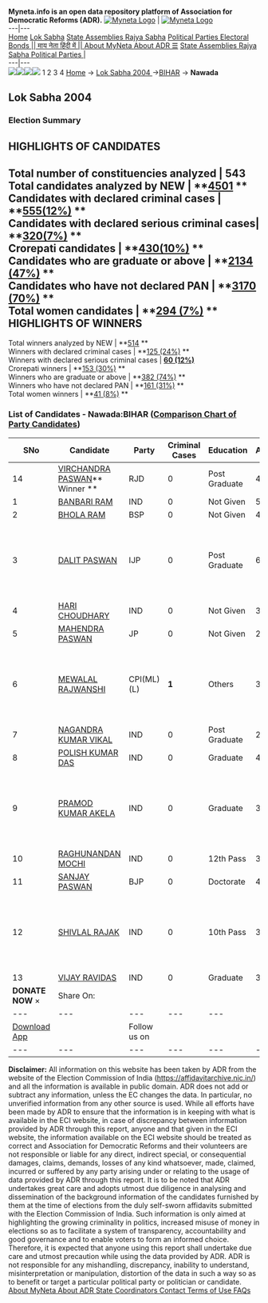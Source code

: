 **Myneta.info is an open data repository platform of Association for Democratic Reforms (ADR).**
[![Myneta Logo](https://www.myneta.info/lib/img/myneta-logo.png)](https://www.myneta.info/) | [![Myneta Logo](https://www.myneta.info/lib/img/adr-logo.png)](https://adrindia.org)  
---|---  
[Home](https://www.myneta.info/) [Lok Sabha](https://www.myneta.info/#ls "Lok Sabha") [ State Assemblies ](https://www.myneta.info/#sa "State Assemblies") [Rajya Sabha](https://www.myneta.info/#rs "Rajya Sabha") [Political Parties ](https://www.myneta.info/party "Political Parties") [ Electoral Bonds ](https://www.myneta.info/electoral_bonds "Electoral Bonds") [ || माय नेता हिंदी में || ](https://translate.google.co.in/translate?prev=hp&hl=en&js=y&u=www.myneta.info&sl=en&tl=hi&history_state0=) [ About MyNeta ](https://adrindia.org/content/about-myneta) [ About ADR ](https://adrindia.org/about-adr/who-we-are) [☰](javascript:void\(0\))
[ State Assemblies ](https://www.myneta.info/#sa "State Assemblies") [ Rajya Sabha ](https://www.myneta.info/#rs "Rajya Sabha") [ Political Parties ](https://www.myneta.info/party "Political Parties")
|   
---|---  
![](https://www.myneta.info/lib/img/banner/banner-1.png)![](https://www.myneta.info/lib/img/banner/banner-2.png)![](https://www.myneta.info/lib/img/banner/banner-3.png)![](https://www.myneta.info/lib/img/banner/banner-4.png)
1  2  3  4 
[Home](https://www.myneta.info/) → [Lok Sabha 2004 ](https://www.myneta.info/loksabha2004/)→[BIHAR](https://www.myneta.info/loksabha2004/index.php?action=show_constituencies&state_id=4) → **Nawada**
### 
## Lok Sabha 2004 
###  Election Summary 
HIGHLIGHTS OF CANDIDATES  
---  
Total number of constituencies analyzed |  543   
Total candidates analyzed by NEW | **[4501](https://www.myneta.info/loksabha2004/index.php?action=summary&subAction=candidates_analyzed&sort=candidate#summary) **  
Candidates with declared criminal cases | **[555(12%)](https://www.myneta.info/loksabha2004/index.php?action=summary&subAction=crime&sort=candidate#summary) **  
Candidates with declared serious criminal cases| **[320(7%)](https://www.myneta.info/loksabha2004/index.php?action=summary&subAction=serious_crime&sort=candidate#summary) **  
Crorepati candidates | **[430(10%)](https://www.myneta.info/loksabha2004/index.php?action=summary&subAction=crorepati&sort=candidate#summary) **  
Candidates who are graduate or above | **[2134 (47%)](https://www.myneta.info/loksabha2004/index.php?action=summary&subAction=education&sort=candidate#summary) **  
Candidates who have not declared PAN | **[3170 (70%)](https://www.myneta.info/loksabha2004/index.php?action=summary&subAction=without_pan&sort=candidate#summary) **  
Total women candidates | **[294 (7%)](https://www.myneta.info/loksabha2004/index.php?action=summary&subAction=women_candidate&sort=candidate#summary) **  
HIGHLIGHTS OF WINNERS  
---  
Total winners analyzed by NEW | **[514](https://www.myneta.info/loksabha2004/index.php?action=summary&subAction=winner_analyzed&sort=candidate#summary) **  
Winners with declared criminal cases | **[125 (24%)](https://www.myneta.info/loksabha2004/index.php?action=summary&subAction=winner_crime&sort=candidate#summary) **  
Winners with declared serious criminal cases | **[60 (12%)](https://www.myneta.info/loksabha2004/index.php?action=summary&subAction=winner_serious_crime&sort=candidate#summary)**  
Crorepati winners | **[153 (30%)](https://www.myneta.info/loksabha2004/index.php?action=summary&subAction=winner_crorepati&sort=candidate#summary) **  
Winners who are graduate or above | **[382 (74%)](https://www.myneta.info/loksabha2004/index.php?action=summary&subAction=winner_education&sort=candidate#summary) **  
Winners who have not declared PAN | **[161 (31%)](https://www.myneta.info/loksabha2004/index.php?action=summary&subAction=winner_without_pan&sort=candidate#summary) **  
Total women winners | **[41 (8%)](https://www.myneta.info/loksabha2004/index.php?action=summary&subAction=winner_women&sort=candidate#summary) **  
### List of Candidates - Nawada:BIHAR ([Comparison Chart of Party Candidates](https://www.myneta.info/loksabha2004/comparisonchart.php?constituency_id=98))
SNo | Candidate| Party| Criminal Cases| Education| Age| Total Assets| Liabilities  
---|---|---|---|---|---|---|---  
14  | [VIRCHANDRA PASWAN](https://www.myneta.info/loksabha2004/candidate.php?candidate_id=741)** Winner ** | RJD | 0 | Post Graduate| 41 | Rs 17,97,522 ~ 17 Lacs+ | Rs 1,35,728 ~ 1 Lacs+  
1  | [BANBARI RAM](https://www.myneta.info/loksabha2004/candidate.php?candidate_id=743) | IND | 0 | Not Given| 54 | Nil | Rs 0 ~   
2  | [BHOLA RAM](https://www.myneta.info/loksabha2004/candidate.php?candidate_id=744) | BSP | 0 | Not Given| 44 | Rs 45,000 ~ 45 Thou+ | Rs 0 ~   
3  | [DALIT PASWAN](https://www.myneta.info/loksabha2004/candidate.php?candidate_id=745) | IJP | 0 | Post Graduate| 61 | ![](https://myneta.info/image_v2.php?myneta_folder=loksabha2004&candidate_id=745&col=ta) | ![](https://myneta.info/image_v2.php?myneta_folder=loksabha2004&candidate_id=745&col=lia)  
4  | [HARI CHOUDHARY](https://www.myneta.info/loksabha2004/candidate.php?candidate_id=747) | IND | 0 | Not Given| 34 | Rs 35,200 ~ 35 Thou+ | Rs 0 ~   
5  | [MAHENDRA PASWAN](https://www.myneta.info/loksabha2004/candidate.php?candidate_id=751) | JP | 0 | Not Given| 26 | Nil | Rs 0 ~   
6  | [MEWALAL RAJWANSHI](https://www.myneta.info/loksabha2004/candidate.php?candidate_id=746) | CPI(ML)(L) | **1** | Others| 37 | ![](https://myneta.info/image_v2.php?myneta_folder=loksabha2004&candidate_id=746&col=ta) | ![](https://myneta.info/image_v2.php?myneta_folder=loksabha2004&candidate_id=746&col=lia)  
7  | [NAGANDRA KUMAR VIKAL](https://www.myneta.info/loksabha2004/candidate.php?candidate_id=753) | IND | 0 | Post Graduate| 29 | Rs 4,13,000 ~ 4 Lacs+ | Rs 0 ~   
8  | [POLISH KUMAR DAS](https://www.myneta.info/loksabha2004/candidate.php?candidate_id=754) | IND | 0 | Graduate| 47 | Nil | Rs 0 ~   
9  | [PRAMOD KUMAR AKELA](https://www.myneta.info/loksabha2004/candidate.php?candidate_id=748) | IND | 0 | Graduate| 33 | ![](https://myneta.info/image_v2.php?myneta_folder=loksabha2004&candidate_id=748&col=ta) | ![](https://myneta.info/image_v2.php?myneta_folder=loksabha2004&candidate_id=748&col=lia)  
10  | [RAGHUNANDAN MOCHI](https://www.myneta.info/loksabha2004/candidate.php?candidate_id=752) | IND | 0 | 12th Pass| 39 | Rs 48,400 ~ 48 Thou+ | Rs 0 ~   
11  | [SANJAY PASWAN](https://www.myneta.info/loksabha2004/candidate.php?candidate_id=742) | BJP | 0 | Doctorate| 43 | Rs 34,01,950 ~ 34 Lacs+ | Rs 50,000 ~ 50 Thou+  
12  | [SHIVLAL RAJAK](https://www.myneta.info/loksabha2004/candidate.php?candidate_id=750) | IND | 0 | 10th Pass| 39 | ![](https://myneta.info/image_v2.php?myneta_folder=loksabha2004&candidate_id=750&col=ta) | ![](https://myneta.info/image_v2.php?myneta_folder=loksabha2004&candidate_id=750&col=lia)  
13  | [VIJAY RAVIDAS](https://www.myneta.info/loksabha2004/candidate.php?candidate_id=749) | IND | 0 | Graduate| 34 | Rs 79,200 ~ 79 Thou+ | Rs 0 ~   
|  **DONATE NOW** × |  Share On:  | [](https://api.whatsapp.com/send?text=https%3A%2F%2Fmyneta.info%2Fpunjab2022%2Findex.php%3Faction%3Dshow_constituencies%26state_id%3D19) | [](https://www.facebook.com/sharer/sharer.php?u=https%3A%2F%2Fmyneta.info%2Fpunjab2022%2Findex.php%3Faction%3Dshow_constituencies%26state_id%3D19) | [](https://twitter.com/share?url=https%3A%2F%2Fmyneta.info%2Fpunjab2022%2Findex.php%3Faction%3Dshow_constituencies%26state_id%3D19)  
---|---|---|---|---  
| [ Download App ](https://play.google.com/store/apps/details?id=com.webrosoft.myneta1&pcampaignid=pcampaignidMKT-Other-global-all-co-prtnr-py-PartBadge-Mar2515-1) | [](https://play.google.com/store/apps/details?id=com.webrosoft.myneta1&pcampaignid=pcampaignidMKT-Other-global-all-co-prtnr-py-PartBadge-Mar2515-1) |  Follow us on  | [](https://www.facebook.com/adrindia.org/) | [](https://twitter.com/adrspeaks) | [](https://groups.google.com/g/national-election-watch?hl=en&pli=1) | [](https://www.instagram.com/adrspeaks/) | [](https://www.youtube.com/user/adrspeaks) | [](https://sharechat.com/profile/adrspeaks)  
---|---|---|---|---|---|---|---|---  
**Disclaimer:** All information on this website has been taken by ADR from the website of the Election Commission of India (https://affidavitarchive.nic.in/) and all the information is available in public domain. ADR does not add or subtract any information, unless the EC changes the data. In particular, no unverified information from any other source is used. While all efforts have been made by ADR to ensure that the information is in keeping with what is available in the ECI website, in case of discrepancy between information provided by ADR through this report, anyone and that given in the ECI website, the information available on the ECI website should be treated as correct and Association for Democratic Reforms and their volunteers are not responsible or liable for any direct, indirect special, or consequential damages, claims, demands, losses of any kind whatsoever, made, claimed, incurred or suffered by any party arising under or relating to the usage of data provided by ADR through this report. It is to be noted that ADR undertakes great care and adopts utmost due diligence in analysing and dissemination of the background information of the candidates furnished by them at the time of elections from the duly self-sworn affidavits submitted with the Election Commission of India. Such information is only aimed at highlighting the growing criminality in politics, increased misuse of money in elections so as to facilitate a system of transparency, accountability and good governance and to enable voters to form an informed choice. Therefore, it is expected that anyone using this report shall undertake due care and utmost precaution while using the data provided by ADR. ADR is not responsible for any mishandling, discrepancy, inability to understand, misinterpretation or manipulation, distortion of the data in such a way so as to benefit or target a particular political party or politician or candidate. 
[ About MyNeta ](https://adrindia.org/content/about-myneta) [ About ADR ](https://adrindia.org/about-adr/who-we-are) [ State Coordinators ](https://adrindia.org/about-adr/state-coordinators) [ Contact ](https://adrindia.org/contact-us) [ Terms of Use ](https://adrindia.org/content/adr-terms-use) [ FAQs ](https://adrindia.org/content/faqs)
